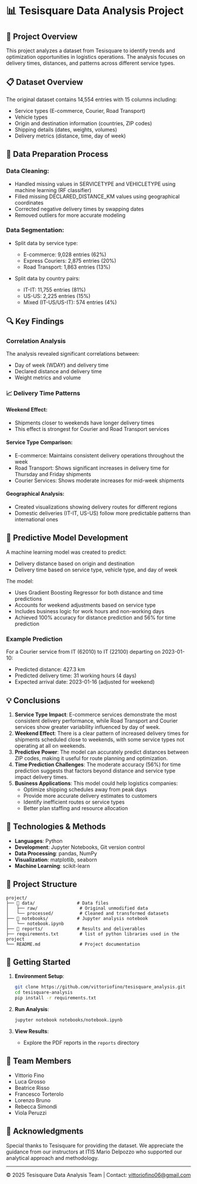 # 📊 Tesisquare Data Analysis Project

## 🎯 Project Overview

This project analyzes a dataset from Tesisquare to identify trends and optimization opportunities in logistics operations. The analysis focuses on delivery times, distances, and patterns across different service types.

## 📋 Dataset Overview
The original dataset contains 14,554 entries with 15 columns including:

- Service types (E-commerce, Courier, Road Transport)
- Vehicle types
- Origin and destination information (countries, ZIP codes)
- Shipping details (dates, weights, volumes)
- Delivery metrics (distance, time, day of week)

## 🧹 Data Preparation Process

### Data Cleaning:
- Handled missing values in SERVICETYPE and VEHICLETYPE using machine learning (RF classifier)
- Filled missing DECLARED_DISTANCE_KM values using geographical coordinates
- Corrected negative delivery times by swapping dates
- Removed outliers for more accurate modeling

### Data Segmentation:
- Split data by service type:
  - E-commerce: 9,028 entries (62%)
  - Express Couriers: 2,875 entries (20%)
  - Road Transport: 1,863 entries (13%)

- Split data by country pairs:
  - IT-IT: 11,755 entries (81%)
  - US-US: 2,225 entries (15%)
  - Mixed (IT-US/US-IT): 574 entries (4%)

## 🔍 Key Findings

### Correlation Analysis
The analysis revealed significant correlations between:
- Day of week (WDAY) and delivery time
- Declared distance and delivery time
- Weight metrics and volume

### 📈 Delivery Time Patterns

#### Weekend Effect:
- Shipments closer to weekends have longer delivery times
- This effect is strongest for Courier and Road Transport services

#### Service Type Comparison:
- E-commerce: Maintains consistent delivery operations throughout the week
- Road Transport: Shows significant increases in delivery time for Thursday and Friday shipments
- Courier Services: Shows moderate increases for mid-week shipments

#### Geographical Analysis:
- Created visualizations showing delivery routes for different regions
- Domestic deliveries (IT-IT, US-US) follow more predictable patterns than international ones

## 🤖 Predictive Model Development
A machine learning model was created to predict:
- Delivery distance based on origin and destination
- Delivery time based on service type, vehicle type, and day of week

The model:
- Uses Gradient Boosting Regressor for both distance and time predictions
- Accounts for weekend adjustments based on service type
- Includes business logic for work hours and non-working days
- Achieved 100% accuracy for distance prediction and 56% for time prediction

### Example Prediction
For a Courier service from IT (62010) to IT (22100) departing on 2023-01-10:
- Predicted distance: 427.3 km
- Predicted delivery time: 31 working hours (4 days)
- Expected arrival date: 2023-01-16 (adjusted for weekend)

## 💡 Conclusions

1. **Service Type Impact**: E-commerce services demonstrate the most consistent delivery performance, while Road Transport and Courier services show greater variability influenced by day of week.
2. **Weekend Effect**: There is a clear pattern of increased delivery times for shipments scheduled close to weekends, with some service types not operating at all on weekends.
3. **Predictive Power**: The model can accurately predict distances between ZIP codes, making it useful for route planning and optimization.
4. **Time Prediction Challenges**: The moderate accuracy (56%) for time prediction suggests that factors beyond distance and service type impact delivery times.
5. **Business Applications**: This model could help logistics companies:
   - Optimize shipping schedules away from peak days
   - Provide more accurate delivery estimates to customers
   - Identify inefficient routes or service types
   - Better plan staffing and resource allocation

## 🔧 Technologies & Methods
- **Languages**: Python
- **Development**: Jupyter Notebooks, Git version control
- **Data Processing**: pandas, NumPy
- **Visualization**: matplotlib, seaborn
- **Machine Learning**: scikit-learn

## 📁 Project Structure
```
project/
├── 📁 data/                # Data files
│   ├── raw/                # Original unmodified data
│   └── processed/          # Cleaned and transformed datasets
├── 📁 notebooks/           # Jupyter analysis notebook
│   └── notebook.ipynb
├── 📁 reports/             # Results and deliverables
├── requirements.txt        # list of python libraries used in the project
└── README.md               # Project documentation
```

## 🚀 Getting Started
1. **Environment Setup**:
   ```bash
   git clone https://github.com/vittoriofino/tesisquare_analysis.git
   cd tesisquare-analysis
   pip install -r requirements.txt
   ```

2. **Run Analysis**:
   ```bash
   jupyter notebook notebooks/notebook.ipynb
   ```

3. **View Results**:
   - Explore the PDF reports in the `reports` directory

## 👥 Team Members
- Vittorio Fino
- Luca Grosso 
- Beatrice Risso
- Francesco Torterolo
- Lorenzo Bruno
- Rebecca Simondi
- Viola Peruzzi

## 🙏 Acknowledgments
Special thanks to Tesisquare for providing the dataset. We appreciate the guidance from our instructors at ITIS Mario Delpozzo who supported our analytical approach and methodology.

---
© 2025 Tesisquare Data Analysis Team | Contact: vittoriofino06@gmail.com
